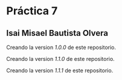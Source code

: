# Práctica 7
## Isai Misael Bautista Olvera

Creando la version *1.0.0* de este repositorio.

Creando la version *1.1.0* de este repositorio.

Creando la version *1.1.1* de este repositorio.